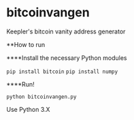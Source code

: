 # bitcoinvangen
Keepler's bitcoin vanity address generator

**How to run

****Install the necessary Python modules

`pip install bitcoin`
`pip install numpy`

****Run!

`python bitcoinvangen.py`

Use Python 3.X
